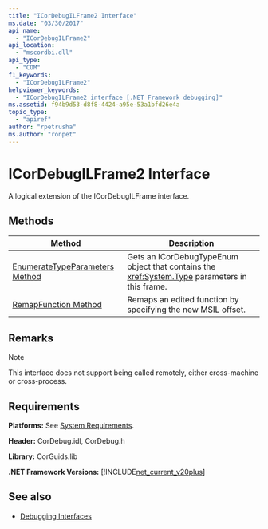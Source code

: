 ```yaml
---
title: "ICorDebugILFrame2 Interface"
ms.date: "03/30/2017"
api_name: 
  - "ICorDebugILFrame2"
api_location: 
  - "mscordbi.dll"
api_type: 
  - "COM"
f1_keywords: 
  - "ICorDebugILFrame2"
helpviewer_keywords: 
  - "ICorDebugILFrame2 interface [.NET Framework debugging]"
ms.assetid: f94b9d53-d8f8-4424-a95e-53a1bfd26e4a
topic_type: 
  - "apiref"
author: "rpetrusha"
ms.author: "ronpet"
---
```

# ICorDebugILFrame2 Interface

A logical extension of the ICorDebugILFrame interface.  
  
## Methods  
  
|Method|Description|  
|------------|-----------------|  
|[EnumerateTypeParameters Method](../../../../docs/framework/unmanaged-api/debugging/icordebugilframe2-enumeratetypeparameters-method.md)|Gets an ICorDebugTypeEnum object that contains the <xref:System.Type> parameters in this frame.|  
|[RemapFunction Method](../../../../docs/framework/unmanaged-api/debugging/icordebugilframe2-remapfunction-method.md)|Remaps an edited function by specifying the new MSIL offset.|  
  
## Remarks  
  
> [!NOTE]
> This interface does not support being called remotely, either cross-machine or cross-process.  
  
## Requirements  
 **Platforms:** See [System Requirements](../../../../docs/framework/get-started/system-requirements.md).  
  
 **Header:** CorDebug.idl, CorDebug.h  
  
 **Library:** CorGuids.lib  
  
 **.NET Framework Versions:** [!INCLUDE[net_current_v20plus](../../../../includes/net-current-v20plus-md.md)]  
  
## See also

- [Debugging Interfaces](../../../../docs/framework/unmanaged-api/debugging/debugging-interfaces.md)
